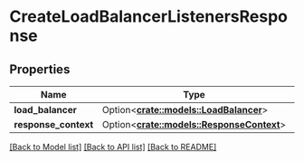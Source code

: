 # CreateLoadBalancerListenersResponse

## Properties

Name | Type | Description | Notes
------------ | ------------- | ------------- | -------------
**load_balancer** | Option<[**crate::models::LoadBalancer**](LoadBalancer.md)> |  | [optional]
**response_context** | Option<[**crate::models::ResponseContext**](ResponseContext.md)> |  | [optional]

[[Back to Model list]](../README.md#documentation-for-models) [[Back to API list]](../README.md#documentation-for-api-endpoints) [[Back to README]](../README.md)


